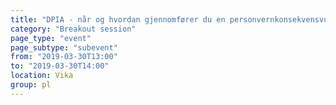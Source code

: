 ```yaml
---
title: "DPIA - når og hvordan gjennomfører du en personvernkonsekvensvurdering"
category: "Breakout session"
page_type: "event"
page_subtype: "subevent"
from: "2019-03-30T13:00"
to: "2019-03-30T14:00"
location: Vika
group: pl
---
```


